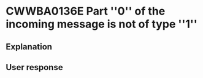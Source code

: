 # CWWBA0136E Part ''0'' of the incoming message is not of type ''1''

## Explanation

## User response